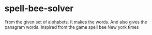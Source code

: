 # spell-bee-solver
From the given set of alphabets. It makes the words. And also gives the panagram words. Inspired from the game spell bee New york times

